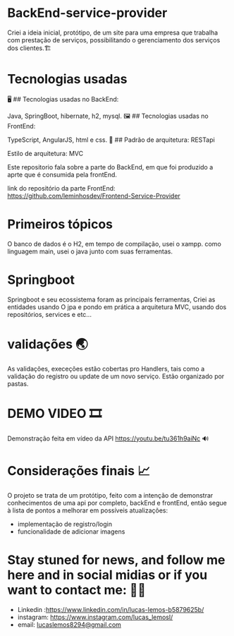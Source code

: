 # BackEnd-service-provider
Criei a ideia inicial, protótipo, de um site para uma empresa que trabalha com prestação de serviços, possibilitando o gerenciamento dos serviços dos clientes.🏗

# Tecnologias usadas
🖥 ## Tecnologias usadas no BackEnd:

Java, SpringBoot, hibernate, h2, mysql.
🖼 ## Tecnologias usadas no FrontEnd:

TypeScript, AngularJS, html e css.
📐 ## Padrão de arquitetura: RESTapi

  Estilo de arquitetura: MVC

Este repositorio fala sobre a parte do BackEnd, em que foi produzido a aprte que é consumida pela frontEnd.

link do repositório da parte FrontEnd: https://github.com/leminhosdev/Frontend-Service-Provider

# Primeiros tópicos
 
 O banco de dados é o H2, em tempo de compilação,  usei o xampp.
 como linguagem main, usei o java junto com suas ferramentas.
 
 
 # Springboot
 
  Springboot e seu ecossistema foram as principais ferramentas, Criei as entidades usando O jpa e pondo em prática a arquitetura MVC, usando dos repositórios, services e etc...
  
 # validações 🌏
 
 As validações, execeções estão cobertas pro Handlers, tais como a validação do registro ou update de um novo serviço.
 Estão organizado por pastas.


# DEMO VIDEO 🎞
Demonstração feita em vídeo da API https://youtu.be/tu361h9aiNc 🔊

# Considerações finais 📈
O projeto se trata de um protótipo, feito com a intenção de demonstrar conhecimentos de uma api por completo, backEnd e frontEnd, então segue à lista de pontos a melhorar em possíveis atualizações:

- implementação de registro/login
- funcionalidade de adicionar imagens


# Stay stuned for news, and follow me here and in social midias or if you want to contact me: 🙋‍♂️
- Linkedin :https://www.linkedin.com/in/lucas-lemos-b5879625b/
- instagram: https://www.instagram.com/lucas_lemosl/
- email: lucaslemos8294@gmail.com
